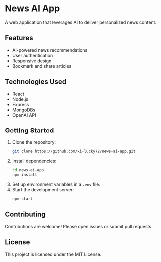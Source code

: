 # News AI App

A web application that leverages AI to deliver personalized news content.

## Features

- AI-powered news recommendations
- User authentication
- Responsive design
- Bookmark and share articles

## Technologies Used

- React
- Node.js
- Express
- MongoDBs
- OpenAI API

## Getting Started

1. Clone the repository:
    ```bash
    git clone https://github.com/ki-lucky72/news-ai-app.git
    ```
2. Install dependencies:
    ```bash
    cd news-ai-app
    npm install
    ```
3. Set up environment variables in a `.env` file.
4. Start the development server:
    ```bash
    npm start
    ```

## Contributing

Contributions are welcome! Please open issues or submit pull requests.

## License

This project is licensed under the MIT License.